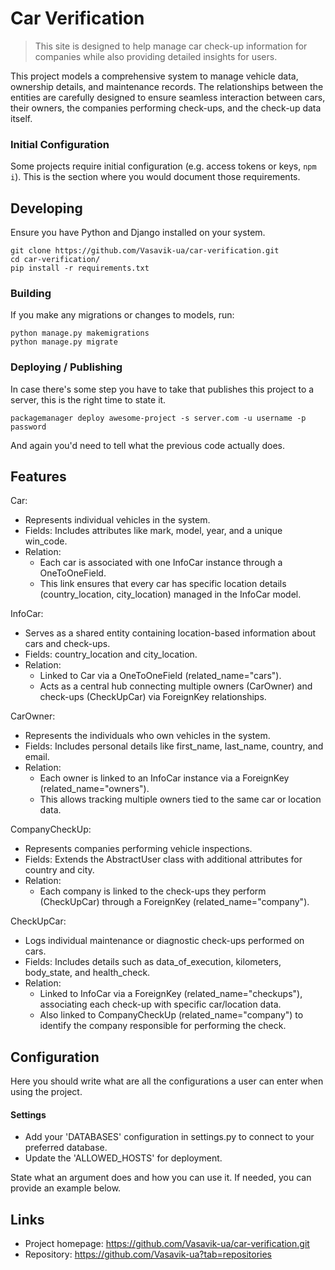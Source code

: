 # Car Verification
> This site is designed to help manage car check-up information for companies while also providing detailed insights for users.

This project models a comprehensive system to manage vehicle data, ownership details, and maintenance records. The relationships between the entities are carefully designed to ensure seamless interaction between cars, their owners, the companies performing check-ups, and the check-up data itself.


### Initial Configuration

Some projects require initial configuration (e.g. access tokens or keys, `npm i`).
This is the section where you would document those requirements.

## Developing

Ensure you have Python and Django installed on your system.

```shell
git clone https://github.com/Vasavik-ua/car-verification.git
cd car-verification/
pip install -r requirements.txt
```


### Building

If you make any migrations or changes to models, run:

```shell
python manage.py makemigrations
python manage.py migrate
```

### Deploying / Publishing

In case there's some step you have to take that publishes this project to a
server, this is the right time to state it.

```shell
packagemanager deploy awesome-project -s server.com -u username -p password
```

And again you'd need to tell what the previous code actually does.

## Features

Car:
* Represents individual vehicles in the system.
* Fields: Includes attributes like mark, model, year, and a unique win_code.
* Relation:
  * Each car is associated with one InfoCar instance through a OneToOneField.
  * This link ensures that every car has specific location details (country_location, city_location) managed in the InfoCar model.

InfoCar:
* Serves as a shared entity containing location-based information about cars and check-ups.
* Fields: country_location and city_location.
* Relation:
  * Linked to Car via a OneToOneField (related_name="cars").
  * Acts as a central hub connecting multiple owners (CarOwner) and check-ups (CheckUpCar) via ForeignKey relationships.

CarOwner:
* Represents the individuals who own vehicles in the system.
* Fields: Includes personal details like first_name, last_name, country, and email.
* Relation:
  * Each owner is linked to an InfoCar instance via a ForeignKey (related_name="owners").
  * This allows tracking multiple owners tied to the same car or location data.

CompanyCheckUp:
* Represents companies performing vehicle inspections.
* Fields: Extends the AbstractUser class with additional attributes for country and city.
* Relation:
  * Each company is linked to the check-ups they perform (CheckUpCar) through a ForeignKey (related_name="company").

CheckUpCar:
* Logs individual maintenance or diagnostic check-ups performed on cars.
* Fields: Includes details such as data_of_execution, kilometers, body_state, and health_check.
* Relation:
  * Linked to InfoCar via a ForeignKey (related_name="checkups"), associating each check-up with specific car/location data.
  * Also linked to CompanyCheckUp (related_name="company") to identify the company responsible for performing the check.

## Configuration

Here you should write what are all the configurations a user can enter when
using the project.

#### Settings
* Add your 'DATABASES' configuration in settings.py to connect to your preferred database.
* Update the 'ALLOWED_HOSTS' for deployment.

State what an argument does and how you can use it. If needed, you can provide
an example below.


## Links

- Project homepage: https://github.com/Vasavik-ua/car-verification.git
- Repository: https://github.com/Vasavik-ua?tab=repositories
